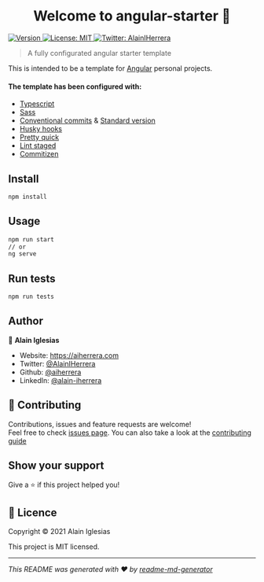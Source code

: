 <h1 align="center">Welcome to angular-starter 👋</h1>
<p>
  <a href="https://www.npmjs.com/package/angular-starter" target="_blank">
    <img alt="Version" src="https://img.shields.io/npm/v/angular-starter.svg">
  </a>
  <a href="#" target="_blank">
    <img alt="License: MIT" src="https://img.shields.io/badge/License-MIT-yellow.svg" />
  </a>
  <a href="https://twitter.com/AlainIHerrera" target="_blank">
    <img alt="Twitter: AlainIHerrera" src="https://img.shields.io/twitter/follow/AlainIHerrera.svg?style=social" />
  </a>
</p>

> A fully configurated angular starter template

This is intended to be a template for [Angular](https://angular.io/) personal projects.

#### The template has been configured with:
* [Typescript](https://www.typescriptlang.org/)
* [Sass](https://sass-lang.com)
* [Conventional commits](https://www.conventionalcommits.org/en/v1.0.0/) & [Standard version](https://github.com/conventional-changelog/standard-version)
* [Husky hooks](https://github.com/typicode/husky)
* [Pretty quick](https://github.com/azz/pretty-quick)
* [Lint staged](https://github.com/okonet/lint-staged)
* [Commitizen](https://github.com/commitizen/cz-cli)

## Install

```sh
npm install
```

## Usage

```sh
npm run start
// or
ng serve
```

## Run tests

```sh
npm run tests
```

## Author

👤 **Alain Iglesias**

* Website: https://aiherrera.com
* Twitter: [@AlainIHerrera](https://twitter.com/AlainIHerrera)
* Github: [@aiherrera](https://github.com/aiherrera)
* LinkedIn: [@alain-iherrera](https://linkedin.com/in/alain-iherrera)

## 🤝 Contributing

Contributions, issues and feature requests are welcome!<br />Feel free to check [issues page](https://github.com/aiherrera/angular-starter/issues). You can also take a look at the [contributing guide](https://github.com/aiherrera/angular-starter/blob/master/CONTRIBUTING.md)

## Show your support

Give a ⭐️ if this project helped you!

## 📝 Licence

Copyright © 2021 Alain Iglesias

This project is MIT licensed.

***
_This README was generated with ❤️ by [readme-md-generator](https://github.com/kefranabg/readme-md-generator)_
